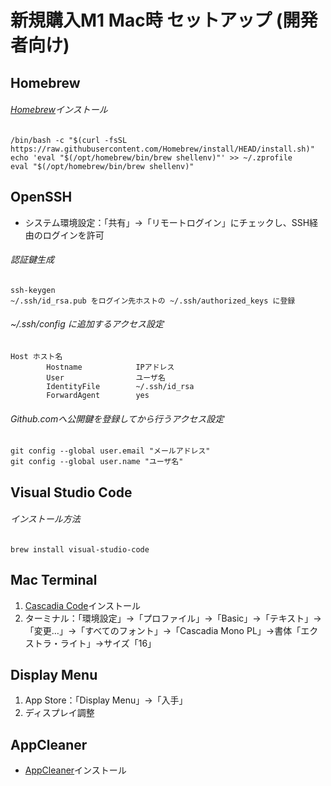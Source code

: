 # 新規購入M1 Mac時 セットアップ (開発者向け)

## Homebrew

###### [Homebrew](https://brew.sh/)インストール

    /bin/bash -c "$(curl -fsSL https://raw.githubusercontent.com/Homebrew/install/HEAD/install.sh)"  
    echo 'eval "$(/opt/homebrew/bin/brew shellenv)"' >> ~/.zprofile  
    eval "$(/opt/homebrew/bin/brew shellenv)"

## OpenSSH

- システム環境設定：「共有」→「リモートログイン」にチェックし、SSH経由のログインを許可

###### 認証鍵生成

    ssh-keygen
    ~/.ssh/id_rsa.pub をログイン先ホストの ~/.ssh/authorized_keys に登録

###### ~/.ssh/config に追加するアクセス設定

    Host ホスト名  
            Hostname            IPアドレス  
            User                ユーザ名  
            IdentityFile        ~/.ssh/id_rsa  
            ForwardAgent        yes  

###### Github.comへ公開鍵を登録してから行うアクセス設定

    git config --global user.email "メールアドレス"  
    git config --global user.name "ユーザ名"

## Visual Studio Code

###### インストール方法

    brew install visual-studio-code

## Mac Terminal

1. [Cascadia Code](https://github.com/microsoft/cascadia-code/releases)インストール
2. ターミナル：「環境設定」→「プロファイル」→「Basic」→「テキスト」→「変更…」→「すべてのフォント」→「Cascadia Mono PL」→書体「エクストラ・ライト」→サイズ「16」

## Display Menu

1. App Store：「Display Menu」→「入手」
2. ディスプレイ調整

## AppCleaner

- [AppCleaner](https://freemacsoft.net/appcleaner/)インストール

